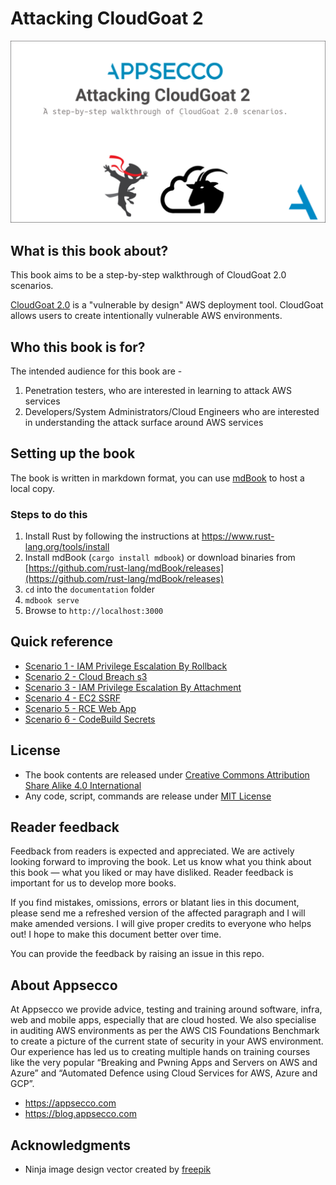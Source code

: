 # Attacking CloudGoat 2

![attacking-cloudgoat-banner](github-images/banner.png)

## What is this book about?

This book aims to be a step-by-step walkthrough of CloudGoat 2.0 scenarios.

[CloudGoat 2.0](https://rhinosecuritylabs.com/aws/introducing-cloudgoat-2/) is a "vulnerable by design" AWS deployment tool. CloudGoat allows users to create intentionally vulnerable AWS environments. 

## Who this book is for?

The intended audience for this book are - 

1. Penetration testers, who are interested in learning to attack AWS services
2. Developers/System Administrators/Cloud Engineers who are interested in understanding the attack surface around AWS services

## Setting up the book

The book is written in markdown format, you can use [mdBook](https://github.com/rust-lang/mdBook) to host a local copy.

### Steps to do this

1. Install Rust by following the instructions at https://www.rust-lang.org/tools/install
2. Install mdBook (`cargo install mdbook`) or download binaries from [https://github.com/rust-lang/mdBook/releases](https://github.com/rust-lang/mdBook/releases)
2. `cd` into the `documentation` folder
3. `mdbook serve`
4. Browse to `http://localhost:3000`

## Quick reference

- [Scenario 1 - IAM Privilege Escalation By Rollback](documentation/src/scenario1-iam_privesc_by_rollback.md)
- [Scenario 2 - Cloud Breach s3](documentation/src/scenario2-cloud_breach_s3.md)
- [Scenario 3 - IAM Privilege Escalation By Attachment](documentation/src/scenario3-iam_privesc_by_attachment.md)
- [Scenario 4 - EC2 SSRF](documentation/src/scenario4-ec2_ssrf.md)
- [Scenario 5 - RCE Web App](documentation/src/scenario5-rce_web_app.md)
- [Scenario 6 - CodeBuild Secrets](documentation/src/scenario6-codebuild_secrets.md)

## License

- The book contents are released under [Creative Commons Attribution Share Alike 4.0 International](CC-BY-SA-LICENSE.txt)
- Any code, script, commands are release under [MIT License](MIT-LICENSE.txt)

## Reader feedback

Feedback from readers is expected and appreciated. We are actively looking forward to improving the book. Let us know what you think about this book — what you liked or may have disliked. Reader feedback is important for us to develop more books.

If you find mistakes, omissions, errors or blatant lies in this document, please send me a refreshed version of the affected paragraph and I will make amended versions. I will give proper credits to everyone who helps out! I hope to make this document better over time.

You can provide the feedback by raising an issue in this repo.

## About Appsecco

At Appsecco we provide advice, testing and training around software, infra, web and mobile apps, especially that are cloud hosted. We also specialise in auditing AWS environments as per the AWS CIS Foundations Benchmark to create a picture of the current state of security in your AWS environment. Our experience has led us to creating multiple hands on training courses like the very popular “Breaking and Pwning Apps and Servers on AWS and Azure” and “Automated Defence using Cloud Services for AWS, Azure and GCP”.

* https://appsecco.com
* https://blog.appsecco.com

## Acknowledgments

- Ninja image design vector created by [freepik](https://www.freepik.com/free-photos-vectors/design)


